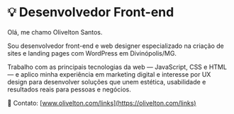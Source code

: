 # 💡 Desenvolvedor Front-end

Olá, me chamo Olivelton Santos.

Sou desenvolvedor front-end e web designer especializado na criação de sites e landing pages com WordPress em Divinópolis/MG.

Trabalho com as principais tecnologias da web — JavaScript, CSS e HTML — e aplico minha experiência em marketing digital e interesse por UX design para desenvolver soluções que unem estética, usabilidade e resultados reais para pessoas e negócios.

💬 Contato: [www.olivelton.com/links](https://olivelton.com/links) 



